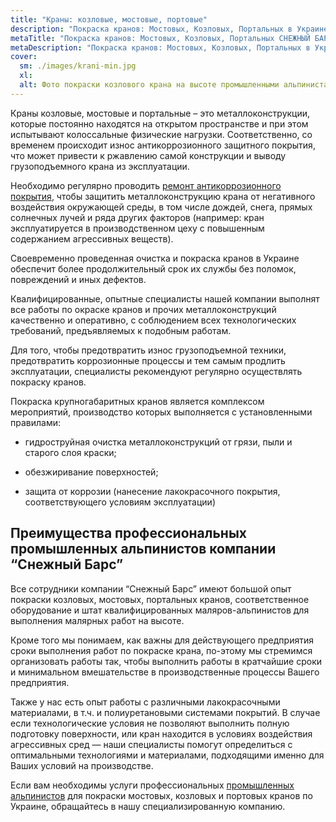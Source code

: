 ```yaml
---
title: "Краны: козловые, мостовые, портовые"
description: "Покраска кранов: Мостовых, Козловых, Портальных в Украине"
metaTitle: "Покраска кранов: Мостовых, Козловых, Портальных СНЕЖНЫЙ БАРС"
metaDescription: "Покраска кранов: Мостовых, Козловых, Портальных в Украине ☎ +38 (096) 555-30-92 от компании Снежный Барс"
cover:
  sm: ./images/krani-min.jpg
  xl: 
  alt: Фото покраски козлового крана на высоте промышленными альпинистами компании "Снежный Барс"
---
```

Краны козловые, мостовые и портальные – это металлоконструкции, которые постоянно находятся на открытом пространстве и при этом испытывают колоссальные физические нагрузки. Соответственно, со временем происходит износ антикоррозионного защитного покрытия, что может привести к ржавлению самой конструкции и выводу грузоподъемного крана из эксплуатации.

Необходимо регулярно проводить [ремонт антикоррозионного покрытия](/pokraska-metalla/ru/), чтобы защитить металлоконструкцию крана от негативного воздействия окружающей среды, в том числе дождей, снега, прямых солнечных лучей и ряда других факторов (например: кран эксплуатируется в производственном цеху с повышенным содержанием агрессивных веществ).

Своевременно проведенная очистка и покраска кранов в Украине обеспечит более продолжительный срок их службы без поломок, повреждений и иных дефектов.

Квалифицированные, опытные специалисты нашей компании выполнят все работы по окраске кранов и прочих металлоконструкций качественно и оперативно, с соблюдением всех технологических требований, предъявляемых к подобным работам.

Для того, чтобы предотвратить износ грузоподъемной техники, предотвратить коррозионные процессы и тем самым продлить эксплуатации, специалисты рекомендуют регулярно осуществлять покраску кранов.

Покраска крупногабаритных кранов является комплексом мероприятий, производство которых выполняется с установленными правилами:

- гидроструйная очистка металлоконструкций от грязи, пыли и старого слоя краски;

- обезжиривание поверхностей;

- защита от коррозии (нанесение лакокрасочного покрытия, соответствующего условиям эксплуатации)

## Преимущества профессиональных промышленных альпинистов компании “Снежный Барс”

Все сотрудники компании “Снежный Барс” имеют большой опыт покраски козловых, мостовых, портальных кранов, соответственное оборудование и штат квалифицированных маляров-альпинистов для выполнения малярных работ на высоте.

Кроме того мы понимаем, как важны для действующего предприятия сроки выполнения работ по покраске крана, по-этому мы стремимся организовать работы так, чтобы выполнить работы в кратчайшие сроки и минимальном вмешательстве в производственные процессы Вашего предприятия.

Также у нас есть опыт работы с различными лакокрасочными материалами, в т.ч. и полиуретановыми системами покрытий. В случае если технологические условия не позволяют выполнить полную подготовку поверхности, или кран находится в условиях воздействия агрессивных сред — наши специалисты помогут определиться с оптимальными технологиями и материалами, подходящими именно для Ваших условий на производстве.

Если вам необходимы услуги профессиональных [промышленных альпинистов](/ru/) для покраски мостовых, козловых и портовых кранов по Украине, обращайтесь в нашу специализированную компанию.
